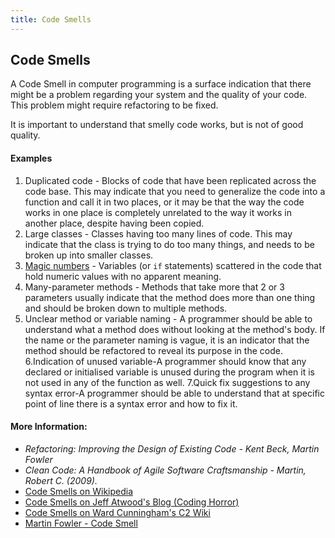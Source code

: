 ```yaml
---
title: Code Smells
---
```

## Code Smells

A Code Smell in computer programming is a surface indication that there might be a problem regarding your system and the quality of your code. This problem might require refactoring to be fixed.

It is important to understand that smelly code works, but is not of good quality.

#### Examples
1. Duplicated code - Blocks of code that have been replicated across the code base. This may indicate that you need to generalize the code into a function and call it in two places, or it may be that the way the code works in one place is completely unrelated to the way it works in another place, despite having been copied.
2. Large classes - Classes having too many lines of code. This may indicate that the class is trying to do too many things, and needs to be broken up into smaller classes.
3. [Magic numbers](https://en.wikipedia.org/wiki/Magic_number_(programming)) - Variables (or `if` statements) scattered in the code that hold numeric values with no apparent meaning. 
4. Many-parameter methods - Methods that take more that 2 or 3 parameters usually indicate that the method does more than one thing and should be broken down to multiple methods.
5. Unclear method or variable naming - A programmer should be able to understand what a method does without looking at the method's body. If the name or the parameter naming is vague, it is an indicator that the method should be refactored to reveal its purpose in the code.
6.Indication of unused variable-A programmer should know that any declared or initialised variable is unused during the program when it is not used in any of the function as well.
7.Quick fix suggestions to any syntax error-A programmer should be able to understand that at specific point of line there is a syntax error and how to fix it.
#### More Information:
* _Refactoring: Improving the Design of Existing Code - Kent Beck, Martin Fowler_
* _Clean Code: A Handbook of Agile Software Craftsmanship - Martin, Robert C. (2009)._
* [Code Smells on Wikipedia](https://en.wikipedia.org/wiki/Code_smell)
* [Code Smells on Jeff Atwood's Blog (Coding Horror)](https://blog.codinghorror.com/code-smells/)
* [Code Smells on Ward Cunningham's C2 Wiki](http://wiki.c2.com/?CodeSmell)
* [Martin Fowler - Code Smell](https://martinfowler.com/bliki/CodeSmell.html)
